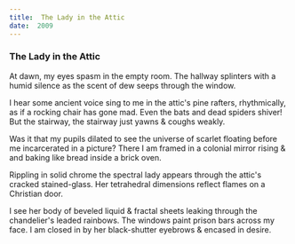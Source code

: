 ```yaml
---
title:  The Lady in the Attic
date:  2009
---
```


### The Lady in the Attic

At dawn, my eyes spasm in the empty room. The hallway splinters with a humid silence as the scent of dew seeps through the window.

I hear some ancient voice sing to me
in the attic's pine rafters, rhythmically,
as if a rocking chair has gone mad.
Even the bats and dead spiders shiver!
But the stairway,
the stairway just yawns & coughs weakly.

Was it that my pupils dilated to see
the universe of scarlet floating before me
incarcerated in a picture?
There I am framed
in a colonial mirror rising & and baking
like bread inside a brick oven.

Rippling in solid chrome the spectral lady
appears through the attic's cracked stained-glass.
Her tetrahedral dimensions
reflect flames on a Christian door.

I see her body of beveled liquid & fractal sheets
leaking through the chandelier's leaded rainbows. The windows paint prison bars across my face. I am closed in by her black-shutter eyebrows & encased in desire.
